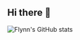 ## Hi there 👋
![Flynn's GitHub stats](https://github-readme-stats.vercel.app/api?username=anuraghazra&show_icons=true&theme=dracula)
